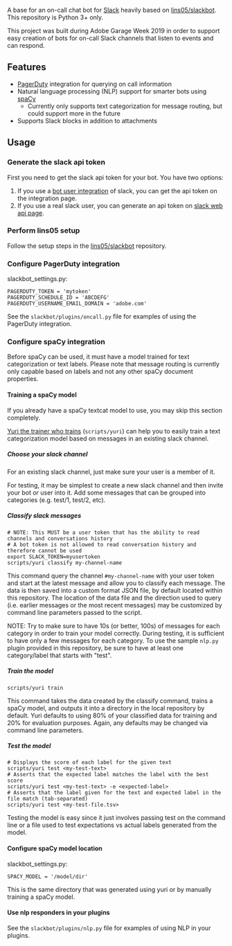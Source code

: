 A base for an on-call chat bot for [Slack](https://slack.com) heavily based on 
[lins05/slackbot](https://github.com/lins05/slackbot). This repository is Python 3+ only.

This project was built during Adobe Garage Week 2019 in order to support easy creation of
bots for on-call Slack channels that listen to events and can respond.

## Features

* [PagerDuty](https://www.pagerduty.com/) integration for querying on call information
* Natural language processing (NLP) support for smarter bots using [spaCy](https://spacy.io)
  * Currently only supports text categorization for message routing, but could support more in the future
* Supports Slack blocks in addition to attachments

## Usage

### Generate the slack api token

First you need to get the slack api token for your bot. You have two options:

1. If you use a [bot user integration](https://api.slack.com/bot-users) of slack, you can get the api token on the integration page.
2. If you use a real slack user, you can generate an api token on [slack web api page](https://api.slack.com/web).

### Perform lins05 setup

Follow the setup steps in the [lins05/slackbot](https://github.com/lins05/slackbot) repository.

### Configure PagerDuty integration

slackbot_settings.py:

```
PAGERDUTY_TOKEN = 'mytoken'
PAGERDUTY_SCHEDULE_ID = 'ABCDEFG'
PAGERDUTY_USERNAME_EMAIL_DOMAIN = 'adobe.com'
```

See the `slackbot/plugins/oncall.py` file for examples of using the PagerDuty integration.

### Configure spaCy integration

Before spaCy can be used, it must have a model trained for text categorization or text labels.
Please note that message routing is currently only capable based on labels and not any other
spaCy document properties.

#### Training a spaCy model

If you already have a spaCy textcat model to use, you may skip this section completely.

[Yuri the trainer who trains](https://youtu.be/1daKtciMLiE?t=38)
(`scripts/yuri`) can help you to easily train a text categorization model based on messages
in an existing slack channel.

##### Choose your slack channel

For an existing slack channel, just make sure your user is a member of it.

For testing, it may be simplest to create a new slack channel and then invite your bot or user
into it. Add some messages that can be grouped into categories (e.g. test/1, test/2, etc).

##### Classify slack messages

```
# NOTE: This MUST be a user token that has the ability to read channels and conversations history
# A bot token is not allowed to read conversation history and therefore cannot be used
export SLACK_TOKEN=myusertoken
scripts/yuri classify my-channel-name
```

This command query the channel `#my-channel-name` with your user token and start at the latest message
and allow you to classify each message. The data is then saved into a custom format JSON file, by
default located within this repository. The location of the data file and the direction used
to query (i.e. earlier messages or the most recent messages) may be customized by command line
parameters passed to the script.

NOTE: Try to make sure to have 10s (or better, 100s) of messages for each category in order to 
train your model correctly. During testing, it is sufficient to have only a few messages for 
each category. To use the sample `nlp.py` plugin provided in this repository, be sure to have at 
least one category/label that starts with "test".

##### Train the model

```
scripts/yuri train
```

This command takes the data created by the classify command, trains a spaCy model, and outputs it
into a directory in the local repository by default. Yuri defaults to using 80% of your classified
data for training and 20% for evaluation purposes. Again, any defaults may be changed via command
line parameters.

##### Test the model

```
# Displays the score of each label for the given text
scripts/yuri test <my-test-text>
# Asserts that the expected label matches the label with the best score
scripts/yuri test <my-test-text> -e <expected-label>
# Asserts that the label given for the text and expected label in the file match (tab-separated)
scripts/yuri test <my-test-file.tsv>
```

Testing the model is easy since it just involves passing test on the command line or a file
used to test expectations vs actual labels generated from the model.

#### Configure spaCy model location

slackbot_settings.py:

```
SPACY_MODEL = '/model/dir'
```

This is the same directory that was generated using yuri or by manually training a spaCy model.

#### Use nlp responders in your plugins

See the `slackbot/plugins/nlp.py` file for examples of using NLP in your plugins.